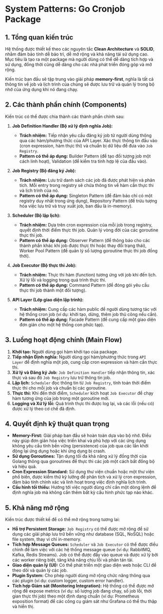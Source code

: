 # System Patterns: Go Cronjob Package

## 1. Tổng quan kiến trúc

Hệ thống được thiết kế theo các nguyên tắc **Clean Architecture** và **SOLID**, nhằm đảm bảo tính dễ bảo trì, dễ mở rộng và khả năng tái sử dụng cao. Mục tiêu là tạo ra một package mà người dùng có thể dễ dàng tích hợp và sử dụng, đồng thời cũng dễ dàng cho các nhà phát triển đóng góp và mở rộng.

Kiến trúc ban đầu sẽ tập trung vào giải pháp **memory-first**, nghĩa là tất cả thông tin về job và lịch trình của chúng sẽ được lưu trữ và quản lý trong bộ nhớ của ứng dụng khi nó đang chạy.

## 2. Các thành phần chính (Components)

Kiến trúc có thể được chia thành các thành phần chính sau:

1.  **Job Definition Handler (Bộ xử lý định nghĩa Job):**
    *   **Trách nhiệm:** Tiếp nhận yêu cầu đăng ký job từ người dùng thông qua các hàm/phương thức của API Layer. Xác thực thông tin đầu vào (cron expression, hàm thực thi) và chuẩn bị dữ liệu để đưa vào `Job Registry`.
    *   **Pattern có thể áp dụng:** Builder Pattern (để tạo đối tượng job một cách linh hoạt), Validation (để kiểm tra tính hợp lệ của đầu vào).

2.  **Job Registry (Bộ đăng ký Job):**
    *   **Trách nhiệm:** Lưu trữ danh sách các job đã được phát hiện và phân tích. Mỗi entry trong registry sẽ chứa thông tin về hàm cần thực thi và lịch trình của nó.
    *   **Pattern có thể áp dụng:** Singleton Pattern (để đảm bảo chỉ có một registry duy nhất trong ứng dụng), Repository Pattern (để trừu tượng hóa việc lưu trữ và truy xuất job, ban đầu là in-memory).

3.  **Scheduler (Bộ lập lịch):**
    *   **Trách nhiệm:** Dựa trên cron expression của mỗi job trong registry, quyết định thời điểm thực thi job. Quản lý vòng đời của các goroutine thực thi job.
    *   **Pattern có thể áp dụng:** Observer Pattern (để thông báo cho các thành phần khác khi job được thực thi hoặc thay đổi trạng thái), Worker Pool Pattern (để quản lý số lượng goroutine thực thi job đồng thời).

4.  **Job Executor (Bộ thực thi Job):**
    *   **Trách nhiệm:** Thực thi hàm (function) tương ứng với job khi đến lịch. Xử lý lỗi và logging trong quá trình thực thi.
    *   **Pattern có thể áp dụng:** Command Pattern (để đóng gói yêu cầu thực thi job thành một đối tượng).

5.  **API Layer (Lớp giao diện lập trình):**
    *   **Trách nhiệm:** Cung cấp các hàm public để người dùng tương tác với hệ thống cron job (ví dụ: khởi tạo, dừng, thêm job thủ công nếu cần).
    *   **Pattern có thể áp dụng:** Facade Pattern (để cung cấp một giao diện đơn giản cho một hệ thống con phức tạp).

## 3. Luồng hoạt động chính (Main Flow)

1.  **Khởi tạo:** Người dùng gọi hàm khởi tạo của package.
2.  **Tiếp nhận Định nghĩa:** Người dùng gọi hàm/phương thức trong `API Layer` để định nghĩa một job, cung cấp cron expression và hàm cần thực thi.
3.  **Xử lý và Đăng ký Job:** `Job Definition Handler` tiếp nhận thông tin, xác thực và sau đó `Job Registry` lưu trữ thông tin job.
4.  **Lập lịch:** `Scheduler` đọc thông tin từ `Job Registry`, tính toán thời điểm thực thi cho mỗi job và chuẩn bị các goroutine.
5.  **Thực thi:** Khi đến thời điểm, `Scheduler` kích hoạt `Job Executor` để chạy hàm tương ứng của job trong một goroutine mới.
6.  **Logging và Xử lý lỗi:** Quá trình thực thi được log lại, và các lỗi (nếu có) được xử lý theo cơ chế đã định.

## 4. Quyết định kỹ thuật quan trọng

-   **Memory-First:** Giải pháp ban đầu sẽ hoàn toàn dựa vào bộ nhớ. Điều này giúp đơn giản hóa việc triển khai và phù hợp với các ứng dụng không yêu cầu tính bền vững (persistence) của job qua các lần khởi động lại ứng dụng hoặc khi ứng dụng bị crash.
-   **Sử dụng Goroutines:** Tận dụng tối đa khả năng xử lý đồng thời của Golang thông qua goroutines để thực thi các job một cách bất đồng bộ và hiệu quả.
-   **Cron Expression Standard:** Sử dụng thư viện chuẩn hoặc một thư viện phổ biến, được kiểm thử kỹ lưỡng để phân tích và xử lý cron expression, đảm bảo tính chính xác và linh hoạt trong việc định nghĩa lịch trình.
-   **Cấu hình tối thiểu:** Hướng tới việc người dùng chỉ cần một dòng lệnh để định nghĩa job mà không cần thêm bất kỳ cấu hình phức tạp nào khác.

## 5. Khả năng mở rộng

Kiến trúc được thiết kế để có thể mở rộng trong tương lai:

-   **Hỗ trợ Persistent Storage:** `Job Registry` có thể được mở rộng để sử dụng các giải pháp lưu trữ bền vững như database (SQL, NoSQL) hoặc file system, thay vì chỉ in-memory.
-   **Tích hợp Message Queues:** `Scheduler` và `Job Executor` có thể được điều chỉnh để làm việc với các hệ thống message queue (ví dụ: RabbitMQ, Kafka, Redis Streams). Job có thể được đẩy vào queue và được xử lý bởi các worker riêng biệt, tăng khả năng chịu lỗi và phân tán tải.
-   **Giao diện quản lý (UI):** Có thể phát triển một giao diện web hoặc CLI để theo dõi và quản lý các job.
-   **Plugin System:** Cho phép người dùng mở rộng chức năng thông qua các plugin (ví dụ: custom logger, custom error handler).
-   **Tích hợp Giám sát (Monitoring Integration):** Hệ thống có thể được mở rộng để expose metrics (ví dụ: số lượng job đang chạy, số job lỗi, thời gian thực thi job) theo một định dạng chuẩn (ví dụ: Prometheus exposition format) để các công cụ giám sát như Grafana có thể thu thập và hiển thị.